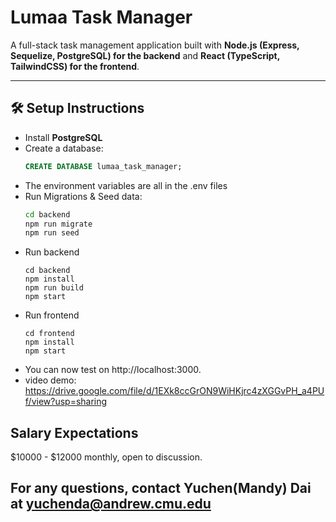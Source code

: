 # Lumaa Task Manager

A full-stack task management application built with **Node.js (Express, Sequelize, PostgreSQL) for the backend** and **React (TypeScript, TailwindCSS) for the frontend**.

---

## 🛠 Setup Instructions

- Install **PostgreSQL**
- Create a database:  
  ```sql
  CREATE DATABASE lumaa_task_manager;
  ```
- The environment variables are all in the .env files
- Run Migrations & Seed data:
  ```bash
  cd backend
  npm run migrate
  npm run seed
  ```
- Run backend
  ```
  cd backend
  npm install
  npm run build
  npm start
  ```
- Run frontend
  ```
  cd frontend
  npm install
  npm start
  ```
- You can now test on http://localhost:3000.
- video demo: https://drive.google.com/file/d/1EXk8ccGrON9WiHKjrc4zXGGvPH_a4PUf/view?usp=sharing

## Salary Expectations
$10000 - $12000 monthly, open to discussion.

## For any questions, contact Yuchen(Mandy) Dai at yuchenda@andrew.cmu.edu

